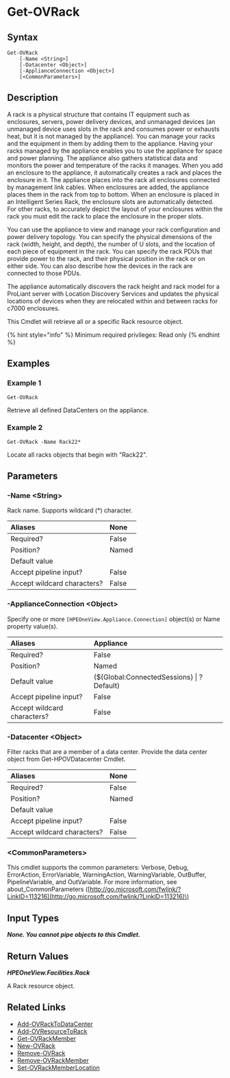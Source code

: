 ﻿---
description: Retrieve a defined Rack.
---

# Get-OVRack

## Syntax

```text
Get-OVRack
    [-Name <String>]
    [-Datacenter <Object>]
    [-ApplianceConnection <Object>]
    [<CommonParameters>]
```

## Description

A rack is a physical structure that contains IT equipment such as enclosures, servers, power delivery devices, and unmanaged devices (an unmanaged device uses slots in the rack and consumes power or exhausts heat, but it is not managed by the appliance). You can manage your racks and the equipment in them by adding them to the appliance. Having your racks managed by the appliance enables you to use the appliance for space and power planning. The appliance also gathers statistical data and monitors the power and temperature of the racks it manages. When you add an enclosure to the appliance, it automatically creates a rack and places the enclosure in it. The appliance places into the rack all enclosures connected by management link cables. When enclosures are added, the appliance places them in the rack from top to bottom. When an enclosure is placed in an Intelligent Series Rack, the enclosure slots are automatically detected. For other racks, to accurately depict the layout of your enclosures within the rack you must edit the rack to place the enclosure in the proper slots.

You can use the appliance to view and manage your rack configuration and power delivery topology. You can specify the physical dimensions of the rack (width, height, and depth), the number of U slots, and the location of each piece of equipment in the rack. You can specify the rack PDUs that provide power to the rack, and their physical position in the rack or on either side. You can also describe how the devices in the rack are connected to those PDUs.

The appliance automatically discovers the rack height and rack model for a ProLiant server with Location Discovery Services and updates the physical locations of devices when they are relocated within and between racks for c7000 enclosures.

This Cmdlet will retrieve all or a specific Rack resource object.

{% hint style="info" %}
Minimum required privileges: Read only
{% endhint %}

## Examples

###  Example 1 

```text
Get-OVRack
```

Retrieve all defined DataCenters on the appliance.

###  Example 2 

```text
Get-OVRack -Name Rack22*
```

Locate all racks objects that begin with "Rack22".

## Parameters

### -Name &lt;String&gt;

Rack name.  Supports wildcard (*) character.

| Aliases | None |
| :--- | :--- |
| Required? | False |
| Position? | Named |
| Default value |  |
| Accept pipeline input? | False |
| Accept wildcard characters? | False |

### -ApplianceConnection &lt;Object&gt;

Specify one or more `[HPEOneView.Appliance.Connection]` object(s) or Name property value(s).

| Aliases | Appliance |
| :--- | :--- |
| Required? | False |
| Position? | Named |
| Default value | (${Global:ConnectedSessions} &vert; ? Default) |
| Accept pipeline input? | False |
| Accept wildcard characters? | False |

### -Datacenter &lt;Object&gt;

Filter racks that are a member of a data center.  Provide the data center object from Get-HPOVDatacenter Cmdlet.

| Aliases | None |
| :--- | :--- |
| Required? | False |
| Position? | Named |
| Default value |  |
| Accept pipeline input? | False |
| Accept wildcard characters? | False |

### &lt;CommonParameters&gt;

This cmdlet supports the common parameters: Verbose, Debug, ErrorAction, ErrorVariable, WarningAction, WarningVariable, OutBuffer, PipelineVariable, and OutVariable. For more information, see about\_CommonParameters \([http://go.microsoft.com/fwlink/?LinkID=113216](http://go.microsoft.com/fwlink/?LinkID=113216)\)

## Input Types

_**None.  You cannot pipe objects to this Cmdlet.**_

## Return Values

_**HPEOneView.Facilities.Rack**_

A Rack resource object.

## Related Links

* [Add-OVRackToDataCenter](add-ovracktodatacenter.md)
* [Add-OVResourceToRack](add-ovresourcetorack.md)
* [Get-OVRackMember](get-ovrackmember.md)
* [New-OVRack](new-ovrack.md)
* [Remove-OVRack](remove-ovrack.md)
* [Remove-OVRackMember](remove-ovrackmember.md)
* [Set-OVRackMemberLocation](set-ovrackmemberlocation.md)
